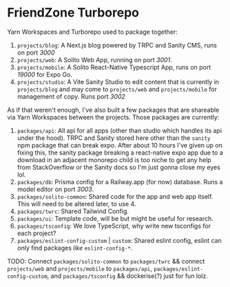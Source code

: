 # FriendZone Turborepo

Yarn Workspaces and Turborepo used to package together:
1. `projects/blog`: A Next.js blog powered by TRPC and Sanity CMS, runs on port *3000*
2. `projects/web`: A Solito Web App, running on port *3001*.
3. `projects/mobile`: A Solito React-Native Typescript App, runs on port *19000* for Expo Go.
4. `projects/studio`: A Vite Sanity Studio to edit content that is currently in `projects/blog` and may come to `projects/web` and `projects/mobile` for management of copy. Runs port *3002*

As if that weren't enough, I've also built a few packages that are shareable via Yarn Workspaces between the projects.
Those packages are currently:
1. `packages/api`: All api for all apps (other than studio which handles its api under the hood). TRPC and Sanity stored here other than the `sanity` npm package that can break expo. After about 10 hours I've given up on fixing this, the sanity package breaking a react-native expo app due to a download in an adjacent monorepo child is too niche to get any help from StackOverflow or the Sanity docs so I'm just gonna close my eyes lol.
2. `packages/db`: Prisma config for a Railway.app (for now) database. Runs a model editor on port *3003*.
3. `packages/solito-common`: Shared code for the app and web app itself. This will need to be altered later, to use 4.
4. `packages/twrc`: Shared Tailwind Config.
5. `packages/ui`: Template code, will be but might be useful for research.
6. `packages/tsconfig`: We love TypeScript, why write new tsconfigs for each project?
7.  `packages/eslint-config-custom` | `custom`: Shared eslint config, eslint can only find packages _like_ `eslint-config-*`. 


TODO: Connect `packages/solito-common` to `packages/twrc` && connect `projects/web` and `projects/mobile` to `packages/api`, `packages/eslint-config-custom`, and `packages/tsconfig` && dockerise(?) just for fun lolz.

